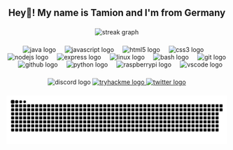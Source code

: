 <h2 align="center">Hey👋! My name is Tamion and I'm from Germany</h2>

###

<div align="center">
  <img src="https://streak-stats.demolab.com?user=notTamion&locale=en&mode=weekly&theme=dark&hide_border=true&border_radius=5" height="150" alt="streak graph"  />
</div>

###

<div align="center">
  <img src="https://skillicons.dev/icons?i=java" height="30" alt="java logo"  />
  <img width="12" />
  <img src="https://skillicons.dev/icons?i=js" height="30" alt="javascript logo"  />
  <img width="12" />
  <img src="https://skillicons.dev/icons?i=html" height="30" alt="html5 logo"  />
  <img width="12" />
  <img src="https://skillicons.dev/icons?i=css" height="30" alt="css3 logo"  />
  <img width="12" />
  <img src="https://skillicons.dev/icons?i=nodejs" height="30" alt="nodejs logo"  />
  <img width="12" />
  <img src="https://skillicons.dev/icons?i=express" height="30" alt="express logo"  />
  <img width="12" />
  <img src="https://skillicons.dev/icons?i=linux" height="30" alt="linux logo"  />
  <img width="12" />
  <img src="https://skillicons.dev/icons?i=bash" height="30" alt="bash logo"  />
  <img width="12" />
  <img src="https://skillicons.dev/icons?i=git" height="30" alt="git logo"  />
  <img width="12" />
  <img src="https://skillicons.dev/icons?i=github" height="30" alt="github logo"  />
  <img width="12" />
  <img src="https://skillicons.dev/icons?i=py" height="30" alt="python logo"  />
  <img width="12" />
  <img src="https://skillicons.dev/icons?i=raspberrypi" height="30" alt="raspberrypi logo"  />
  <img width="12" />
  <img src="https://skillicons.dev/icons?i=vscode" height="30" alt="vscode logo"  />
</div>

###

<div align="center">
  <img src="https://img.shields.io/static/v1?message=Discord&logo=discord&label=tamion&color=7289DA&logoColor=white&labelColor=&style=for-the-badge" height="35" alt="discord logo"  />
  <a href="https://tryhackme.com/profile" target="_blank">
    <img src="https://img.shields.io/static/v1?message=TryHackMe&logo=tryhackme&label=&color=88cc14&logoColor=white&labelColor=&style=for-the-badge" height="35" alt="tryhackme logo"  />
  </a>
  <a href="https://twitter.com/notTamion" target="_blank">
    <img src="https://img.shields.io/static/v1?message=Twitter&logo=twitter&label=&color=1DA1F2&logoColor=white&labelColor=&style=for-the-badge" height="35" alt="twitter logo"  />
  </a>
</div>

###

<img src="github-user-contribution.svg" alt="Snake animation" />

###